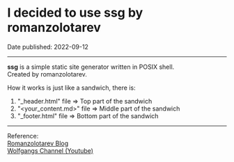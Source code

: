 # I decided to use ssg by romanzolotarev

Date published: 2022-09-12

---

**ssg** is a simple static site generator written in POSIX shell. <br>
Created by romanzolotarev.

How it works is just like a sandwich, there is:

1. "_header.html" file => Top part of the sandwich
2. "<your_content.md>" file => Middle part of the sandwich
3. "_footer.html" file => Bottom part of the sandwich

---

Reference: <br>
[Romanzolotarev Blog](https://romanzolotarev.com/ssg.html) <br>
[Wolfgangs Channel (Youtube)](https://www.youtube.com/watch?v=N_ttw2Dihn8)
